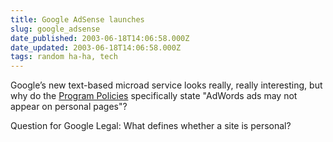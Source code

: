 ```yaml
---
title: Google AdSense launches
slug: google_adsense
date_published: 2003-06-18T14:06:58.000Z
date_updated: 2003-06-18T14:06:58.000Z
tags: random ha-ha, tech
---
```


Google’s new text-based microad service looks really, really interesting, but why do the [Program Policies](https://www.google.com/adsense/policies) specifically state "AdWords ads may not appear on personal pages"?

Question for Google Legal: What defines whether a site is personal?
